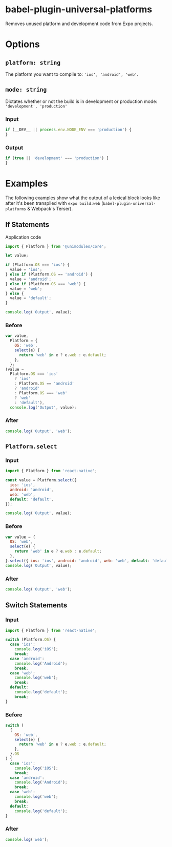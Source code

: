 # babel-plugin-universal-platforms

Removes unused platform and development code from Expo projects.

# Options

## `platform: string`

The platform you want to compile to: `'ios', 'android', 'web'`.

## `mode: string`

Dictates whether or not the build is in development or production mode: `'development', 'production'`

### Input

```js
if (__DEV__ || process.env.NODE_ENV === 'production') {
}
```

### Output

```js
if (true || 'development' === 'production') {
}
```

# Examples

The following examples show what the output of a lexical block looks like after it's been transpiled with `expo build:web` (`babel-plugin-universal-platforms` & Webpack's Terser).

## If Statements

Application code

```js
import { Platform } from '@unimodules/core';

let value;

if (Platform.OS === 'ios') {
  value = 'ios';
} else if (Platform.OS == 'android') {
  value = 'android';
} else if (Platform.OS === 'web') {
  value = 'web';
} else {
  value = 'default';
}

console.log('Output', value);
```

### Before

```js
var value,
  Platform = {
    OS: 'web',
    select(e) {
      return 'web' in e ? e.web : e.default;
    },
  };
(value =
  Platform.OS === 'ios'
    ? 'ios'
    : Platform.OS == 'android'
    ? 'android'
    : Platform.OS === 'web'
    ? 'web'
    : 'default'),
  console.log('Output', value);
```

### After

```js
console.log('Output', 'web');
```

## `Platform.select`

### Input

```js
import { Platform } from 'react-native';

const value = Platform.select({
  ios: 'ios',
  android: 'android',
  web: 'web',
  default: 'default',
});

console.log('Output', value);
```

### Before

```js
var value = {
  OS: 'web',
  select(e) {
    return 'web' in e ? e.web : e.default;
  },
}.select({ ios: 'ios', android: 'android', web: 'web', default: 'default' });
console.log('Output', value);
```

### After

```js
console.log('Output', 'web');
```

## Switch Statements

### Input

```js
import { Platform } from 'react-native';

switch (Platform.OS) {
  case 'ios':
    console.log('iOS');
    break;
  case 'android':
    console.log('Android');
    break;
  case 'web':
    console.log('web');
    break;
  default:
    console.log('default');
    break;
}
```

### Before

```js
switch (
  {
    OS: 'web',
    select(e) {
      return 'web' in e ? e.web : e.default;
    },
  }.OS
) {
  case 'ios':
    console.log('iOS');
    break;
  case 'android':
    console.log('Android');
    break;
  case 'web':
    console.log('web');
    break;
  default:
    console.log('default');
}
```

### After

```js
console.log('web');
```
